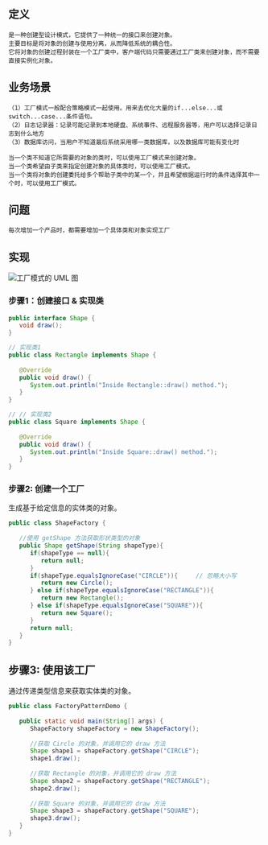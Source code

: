 ## 定义

```
是一种创建型设计模式，它提供了一种统一的接口来创建对象。
主要目标是将对象的创建与使用分离，从而降低系统的耦合性。
它将对象的创建过程封装在一个工厂类中，客户端代码只需要通过工厂类来创建对象，而不需要直接实例化对象。
```



## 业务场景

```
（1）工厂模式一般配合策略模式一起使用。用来去优化大量的if...else...或switch...case...条件语句。
（2）日志记录器：记录可能记录到本地硬盘、系统事件、远程服务器等，用户可以选择记录日志到什么地方
（3）数据库访问，当用户不知道最后系统采用哪一类数据库，以及数据库可能有变化时

当一个类不知道它所需要的对象的类时，可以使用工厂模式来创建对象。
当一个类希望由子类来指定创建对象的具体类时，可以使用工厂模式。
当一个类将对象的创建委托给多个帮助子类中的某一个，并且希望根据运行时的条件选择其中一个时，可以使用工厂模式。
```

## 问题

```
每次增加一个产品时，都需要增加一个具体类和对象实现工厂
```

## 实现

![工厂模式的 UML 图](https://cdn.jsdelivr.net/gh/iamk123/typora@main/uPic/2023/08/12/1930331691839833169183983366620mSfR-AB6B814A-0B09-4863-93D6-1E22D6B07FF8.jpg)

### 步骤1：创建接口 & 实现类

```java
public interface Shape {
   void draw();
}
```

```java
// 实现类1
public class Rectangle implements Shape {
 
   @Override
   public void draw() {
      System.out.println("Inside Rectangle::draw() method.");
   }
}

// // 实现类2
public class Square implements Shape {
 
   @Override
   public void draw() {
      System.out.println("Inside Square::draw() method.");
   }
}
```

### 步骤2: 创建一个工厂

生成基于给定信息的实体类的对象。

```java
public class ShapeFactory {
    
   //使用 getShape 方法获取形状类型的对象
   public Shape getShape(String shapeType){
      if(shapeType == null){
         return null;
      }        
      if(shapeType.equalsIgnoreCase("CIRCLE")){		// 忽略大小写
         return new Circle();
      } else if(shapeType.equalsIgnoreCase("RECTANGLE")){
         return new Rectangle();
      } else if(shapeType.equalsIgnoreCase("SQUARE")){
         return new Square();
      }
      return null;
   }
}
```

## 步骤3: 使用该工厂

通过传递类型信息来获取实体类的对象。

```java
public class FactoryPatternDemo {
 
   public static void main(String[] args) {
      ShapeFactory shapeFactory = new ShapeFactory();
 
      //获取 Circle 的对象，并调用它的 draw 方法
      Shape shape1 = shapeFactory.getShape("CIRCLE");
      shape1.draw();
 
      //获取 Rectangle 的对象，并调用它的 draw 方法
      Shape shape2 = shapeFactory.getShape("RECTANGLE");
      shape2.draw();
 
      //获取 Square 的对象，并调用它的 draw 方法
      Shape shape3 = shapeFactory.getShape("SQUARE");
      shape3.draw();
   }
}
```

